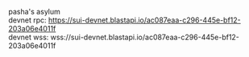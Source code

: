 pasha's asylum  
devnet rpc: https://sui-devnet.blastapi.io/ac087eaa-c296-445e-bf12-203a06e4011f  
devnet wss: wss://sui-devnet.blastapi.io/ac087eaa-c296-445e-bf12-203a06e4011f  

